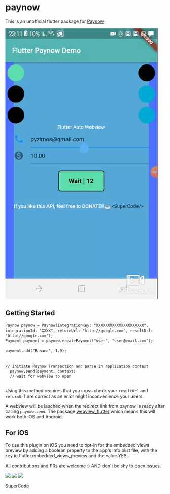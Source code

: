 # paynow

This is an unofficial flutter package for [Paynow](https://paynow.co.zw)

![Demo](demo.gif)

## Getting Started

```
Paynow paynow = Paynow(integrationKey: "XXXXXXXXXXXXXXXXXXXXX", integrationId: "XXXX", returnUrl: "http://google.com", resultUrl: "http://google.com");
Payment payment = paynow.createPayment("user", "user@email.com");

payment.add("Banana", 1.9);


// Initiate Paynow Transaction and parse in application context
  paynow.send(payment, context)
  // wait for webview to open


```
Using this method requires that you cross check your ```resultUrl``` and ```returnUrl``` are correct as an error might inconvenience your users.

A webview will be lauched when the redirect link from paynow is ready after calling ```paynow.send```. The package [webview_flutter](https://pub.dev?q=webview_flutter) which means this will work both iOS and Android.



## For iOS  
To use this plugin on iOS you need to opt-in for the embedded views preview by adding a boolean property to the app's Info.plist file, with the key io.flutter.embedded_views_preview and the value YES.



All contributions and PRs are welcome :) AND don't be shy to open issues.


<img src="https://img.shields.io/pub/v/paynow?style=for-the-badge">
<img src="https://img.shields.io/github/last-commit/ignertic/paynow">
<img src="https://img.shields.io/twitter/url?label=SuperQode&style=social&url=https%3A%2F%2Ftwitter.com%2Fiamsupercode">

[SuperCode](https://ignertic.github.io)
